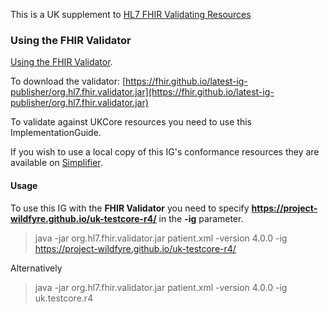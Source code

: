 This is a UK supplement to [HL7 FHIR Validating Resources](https://www.hl7.org/fhir/stu3/validation.html) 

### Using the FHIR Validator

[Using the FHIR Validator](https://wiki.hl7.org/Using_the_FHIR_Validator). 

To download the validator: [https://fhir.github.io/latest-ig-publisher/org.hl7.fhir.validator.jar](https://fhir.github.io/latest-ig-publisher/org.hl7.fhir.validator.jar)

To validate against UKCore resources you need to use this ImplementationGuide. 

If you wish to use a local copy of this IG's conformance resources they are available on [Simplifier](https://simplifier.net/UKCore). 

#### Usage

To use this IG with the **FHIR Validator**  you need to specify **https://project-wildfyre.github.io/uk-testcore-r4/** in the **-ig** parameter.

> java -jar org.hl7.fhir.validator.jar patient.xml -version 4.0.0 -ig https://project-wildfyre.github.io/uk-testcore-r4/

Alternatively 

> java -jar org.hl7.fhir.validator.jar patient.xml -version 4.0.0 -ig uk.testcore.r4




